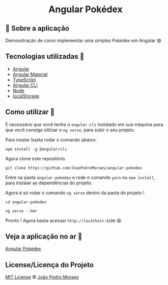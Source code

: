 <h1 align="center">
 Angular Pokédex
</h1>

## :rocket: Sobre a aplicação

Demonstração de como implementar uma simples Pokédex em Angular :smile:

<!-- ![Alt text](src/assets/screenshot.gif "Screenshot") -->

## Tecnologias utilizadas :memo:

- [Angular](https://angular.io)
- [Angular Material](https://material.angular.io/)
- [TypeScript](https://www.typescriptlang.org)
- [Angular CLI](https://cli.angular.io)
- [Node](https://nodejs.org/en/)
- [localStorage](https://developer.mozilla.org/en-US/docs/Web/API/Window/localStorage)

## Como utilizar 🤔

É necessário que você tenha o `angular-cli` instalado em sua máquina para que você consiga utilizar o `ng serve`, para subir o seu projeto.

Para insalar basta rodar o comando abaixo:

```
npm install -g @angular/cli
```

Agora clone este repositório.

```
git clone https://github.com/JoaoPedroMoraes/angular-pokedex
```

Entre na pasta `angular-pokedex` e rode o comando `yarn` ou `npm install`, para instalar as dependências do projeto.

Agora é só rodar o comando `ng serve` dentro da pasta do projeto !

```
cd angular-pokedex

ng serve --hmr
```

Pronto ! Agora basta acessar `http://localhost:4200` :smile:

## Veja a aplicação no ar :tada:

[Angular Pokédex](https://joaopedromoraes.github.io/angular-pokedex/)
## License/Licença do Projeto
[MIT License](./LICENSE.md) © [João Pedro Moraes](http://github.com/joaopedromoraes)
